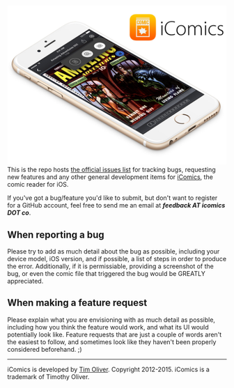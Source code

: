![iComics Issues](img/iComics-Issues.jpg "iComics Issues")
This is the repo hosts [the official issues list](https://github.com/iComics/iComics-Issues/issues) for tracking bugs, requesting new features and any other general development items for [iComics](http://icomics.co), the comic reader for iOS. 

If you've got a bug/feature you'd like to submit, but don't want to register for a GitHub account, feel free to send me an email at ***feedback AT icomics DOT co***.

## When reporting a bug

Please try to add as much detail about the bug as possible, including your device model, iOS version, and if possible, a list of steps in order to produce the error. Additionally, if it is permissiable, providing a screenshot of the bug, or even the comic file that triggered the bug would be GREATLY appreciated.

## When making a feature request

Please explain what you are envisioning with as much detail as possible, including how you think the feature would work, and what its UI would potentially look like. Feature requests that are just a couple of words aren't the easiest to follow, and sometimes look like they haven't been properly considered beforehand. ;)

---

iComics is developed by [Tim Oliver](http://github.com/TimOliver). Copyright 2012-2015. iComics is a trademark of Timothy Oliver.